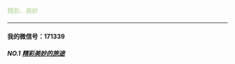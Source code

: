 #### <p style="color:#C8E0B5;">精彩、美妙</p>

---
#### 我的微信号：171339


##### NO.1   [精彩美妙的旅途]( https://meditation.zhangyungang.com/  "Title")

